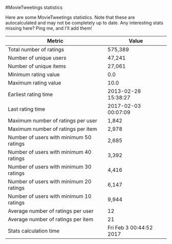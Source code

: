 #MovieTweetings statistics

Here are some MovieTweetings statistics. Note that these are autocalculated and may not be completely up to date. Any interesting stats missing here? Ping me, and I'll add them!

Metric | Value
--- | ---
Total number of ratings                 | 575,389
Number of unique users                  | 47,241
Number of unique items                  | 27,061
Minimum rating value                    | 0.0
Maximum rating value                    | 10.0
Earliest rating time                    | 2013-02-28 15:38:27
Last rating time                        | 2017-02-03 00:07:09
Maximum number of ratings per user      | 1,842
Maximum number of ratings per item      | 2,978
Number of users with minimum 50 ratings | 2,685
Number of users with minimum 40 ratings | 3,392
Number of users with minimum 30 ratings | 4,416
Number of users with minimum 20 ratings | 6,147
Number of users with minimum 10 ratings | 9,944
Average number of ratings per user      | 12
Average number of ratings per item      | 21
Stats calculation time                  | Fri Feb  3 00:44:52 2017

